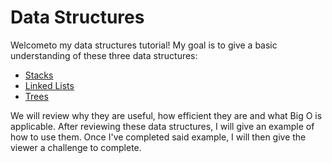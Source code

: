 # Data Structures

Welcometo my data structures tutorial! My goal is to give a basic understanding of these three data structures:

 - [Stacks](stacks.md)
 - [Linked Lists](linkedlists.md)
 - [Trees](trees.md)

  We will review why they are useful, how efficient they are and what Big O is applicable. After reviewing these data structures, I will give an example of how to use them. Once I've completed said example, I will then give the viewer a challenge to complete. 

